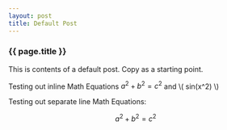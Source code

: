 ```yaml
---
layout: post
title: Default Post
---
```


### {{ page.title }}

This is contents of a default post. Copy as a starting point.

Testing out inline Math Equations $a^2 + b^2 = c^2$ and \\( sin(x^2) \\)

Testing out separate line Math Equations:

$$a^2 + b^2 = c^2$$


